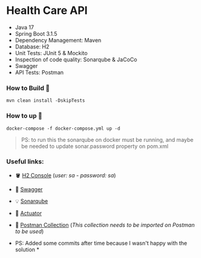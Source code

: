 # Health Care API

* Java 17
* Spring Boot 3.1.5
* Dependency Management: Maven
* Database: H2
* Unit Tests: JUnit 5 & Mockito
* Inspection of code quality: Sonarqube & JaCoCo
* Swagger
* API Tests: Postman

### How to Build :hammer:

```shell
mvn clean install -DskipTests
```

### How to up :whale2:

```shell
docker-compose -f docker-compose.yml up -d
```

> PS: to run this the sonarqube on docker must be running, and maybe be needed to update sonar.password property on pom.xml

### Useful links:

* :bucket: [H2 Console](http://localhost:8080/h2) (*user: sa - password: sa*)
* :green_book: [Swagger](http://localhost:8080/swagger-ui/index.html)
* :bulb: [Sonarqube](https://sonarcloud.io/project/overview?id=Gaboso_health-api)
* :cop: [Actuator](http://localhost:8080/management)
* :rocket: [Postman Collection](postman/MedicalRecords.postman_collection.json) (*This collection needs to be imported on Postman to be used*)

* PS: Added some commits after time because I wasn't happy with the solution *
